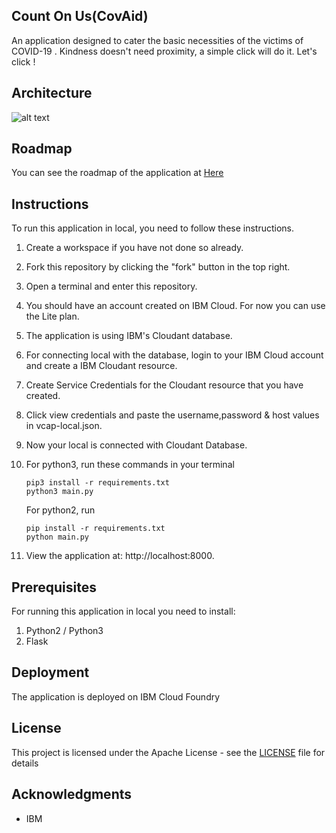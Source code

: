 ## Count On Us(CovAid)

An application designed to cater the basic necessities of the victims of COVID-19 . Kindness doesn't need proximity, a simple click will do it. Let's click !


## Architecture
![alt text](https://github.com/Parul1224/WiTHackathon2020-CountOnUsApp/blob/master/Architecture.png?raw=true)

## Roadmap
You can see the roadmap of the application at [Here](https://drive.google.com/file/d/1vbcCzb1d1nWrYcQWUwdOJI3zxfkfYrJp/view?usp=drivesdk)

## Instructions

To run this application in local, you need to follow these instructions.

1. Create a workspace if you have not done so already.
2. Fork this repository by clicking the "fork" button in the top right.
3. Open a terminal and enter this repository.
4. You should have an account created on IBM Cloud. For now you can use the Lite plan.
5. The application is using IBM's Cloudant database.
6. For connecting local with the database, login to your IBM Cloud account and create a IBM Cloudant resource.
7. Create Service Credentials for the Cloudant resource that you have created.
8. Click view credentials and paste the username,password & host values in vcap-local.json.
9. Now your local is connected with Cloudant Database.
10. For python3, run these commands in your terminal
    ```
    pip3 install -r requirements.txt
    python3 main.py
    ```
    For python2, run
    ```
    pip install -r requirements.txt
    python main.py
    ``` 
 
11. View the application at: http://localhost:8000.

## Prerequisites

For running this application in local you need to install:
1. Python2 / Python3
2. Flask


## Deployment

The application is deployed on IBM Cloud Foundry


## License

This project is licensed under the Apache License - see the [LICENSE](LICENSE) file for details

## Acknowledgments

* IBM

